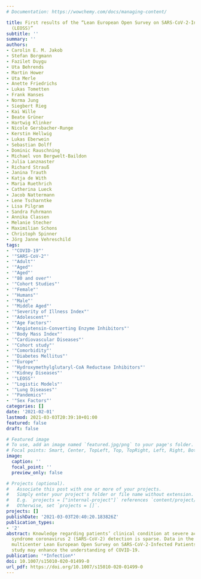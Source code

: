 ```yaml
---
# Documentation: https://wowchemy.com/docs/managing-content/

title: First results of the “Lean European Open Survey on SARS-CoV-2-Infected Patients
  (LEOSS)”
subtitle: ''
summary: ''
authors:
- Carolin E. M. Jakob
- Stefan Borgmann
- Fazilet Duygu
- Uta Behrends
- Martin Hower
- Uta Merle
- Anette Friedrichs
- Lukas Tometten
- Frank Hanses
- Norma Jung
- Siegbert Rieg
- Kai Wille
- Beate Grüner
- Hartwig Klinker
- Nicole Gersbacher-Runge
- Kerstin Hellwig
- Lukas Eberwein
- Sebastian Dolff
- Dominic Rauschning
- Michael von Bergwelt-Baildon
- Julia Lanznaster
- Richard Strauß
- Janina Trauth
- Katja de With
- Maria Ruethrich
- Catherina Lueck
- Jacob Nattermann
- Lene Tscharntke
- Lisa Pilgram
- Sandra Fuhrmann
- Annika Classen
- Melanie Stecher
- Maximilian Schons
- Christoph Spinner
- Jörg Janne Vehreschild
tags:
- '"COVID-19"'
- '"SARS-CoV-2"'
- '"Adult"'
- '"Aged"'
- '"Aged"'
- '"80 and over"'
- '"Cohort Studies"'
- '"Female"'
- '"Humans"'
- '"Male"'
- '"Middle Aged"'
- '"Severity of Illness Index"'
- '"Adolescent"'
- '"Age Factors"'
- '"Angiotensin-Converting Enzyme Inhibitors"'
- '"Body Mass Index"'
- '"Cardiovascular Diseases"'
- '"Cohort study"'
- '"Comorbidity"'
- '"Diabetes Mellitus"'
- '"Europe"'
- '"Hydroxymethylglutaryl-CoA Reductase Inhibitors"'
- '"Kidney Diseases"'
- '"LEOSS"'
- '"Logistic Models"'
- '"Lung Diseases"'
- '"Pandemics"'
- '"Sex Factors"'
categories: []
date: '2021-02-01'
lastmod: 2021-03-03T20:39:10+01:00
featured: false
draft: false

# Featured image
# To use, add an image named `featured.jpg/png` to your page's folder.
# Focal points: Smart, Center, TopLeft, Top, TopRight, Left, Right, BottomLeft, Bottom, BottomRight.
image:
  caption: ''
  focal_point: ''
  preview_only: false

# Projects (optional).
#   Associate this post with one or more of your projects.
#   Simply enter your project's folder or file name without extension.
#   E.g. `projects = ["internal-project"]` references `content/project/deep-learning/index.md`.
#   Otherwise, set `projects = []`.
projects: []
publishDate: '2021-03-03T20:40:20.183826Z'
publication_types:
- '2'
abstract: Knowledge regarding patients’ clinical condition at severe acute respiratory
  syndrome coronavirus 2 (SARS-CoV-2) detection is sparse. Data in the international,
  multicenter Lean European Open Survey on SARS-CoV-2-Infected Patients (LEOSS) cohort
  study may enhance the understanding of COVID-19.
publication: '*Infection*'
doi: 10.1007/s15010-020-01499-0
url_pdf: https://doi.org/10.1007/s15010-020-01499-0
---
```

